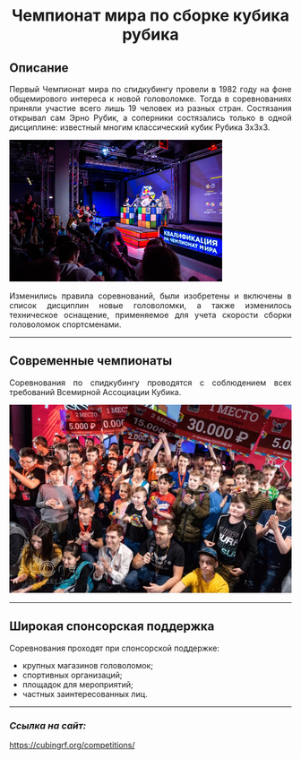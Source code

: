 # <p style="text-align: center;">**Чемпионат мира по сборке кубика рубика** </p>
## **Описание**

<p style="text-align: justify;">
Первый Чемпионат мира по спидкубингу провели в 1982 году на фоне общемирового интереса к новой головоломке. Тогда в соревнованиях приняли участие всего лишь 19 человек из разных стран. Состязания открывал сам Эрно Рубик, а соперники состязались только в одной дисциплине: известный многим классический кубик Рубика 3х3х3.</p>
<img src="TiW5soCMOho.jpg"></img>
<br><p style="text-align: justify;">Изменились правила соревнований, были изобретены и включены в список дисциплин новые головоломки, а также изменилось техническое оснащение, применяемое для учета скорости сборки головоломок спортсменами.</p>

---

## **Современные чемпионаты**
<p style="text-align: justify;">
Соревнования по спидкубингу проводятся с соблюдением всех требований Всемирной Ассоциации Кубика.</p>
<img src="1-768x512.jpg"></img>

---
## **Широкая спонсорская поддержка**
<p style="text-align: justify;">

Соревнования проходят при спонсорской поддержке:
* крупных магазинов головоломок; 
* спортивных организаций; 
* площадок для мероприятий;
* частных заинтересованных лиц.</p>
---
### *Ссылка на сайт:*
https://cubingrf.org/competitions/


